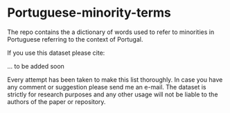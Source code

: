 # Portuguese-minority-terms

The repo contains the a dictionary of words used to refer to minorities in Portuguese referring to the context of Portugal.

If you use this dataset please cite:

... to be added soon

Every attempt has been taken to make this list thoroughly. In case you have any comment or suggestion please send me an e-mail. The dataset is strictly for research purposes and any other usage will not be liable to the authors of the paper or repository.
